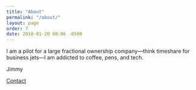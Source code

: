 ```yaml
---
title: "About"
permalink: "/about/"
layout: page
order: 7
date: 2018-01-20 00:06 -0500
---
```

I am a pilot for a large fractional ownership company—think timeshare for business jets—I am addicted to coffee, pens, and tech. 

Jimmy

[Contact](mailto:jimmy@jmreekes.com)
